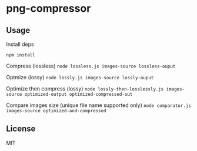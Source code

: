 # png-compressor
## Usage

Install deps

``
npm install
``

Compress (lossless)
``
node lossless.js images-source lossless-ouput
``

Optmize (lossy) 
``
node lossly.js images-source lossly-ouput
``

Optimize then compress (lossy)
``
node lossly-then-losslessly.js images-source optimized-output optimized-compressed-out
``

Compare images size (unique file name supported only)
``
node comparator.js images-source optimized-and-compressed
``

## License
MIT
